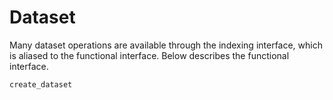 # Dataset

Many dataset operations are available through the indexing interface, which is aliased to the functional interface. Below describes the functional interface.

```@docs
create_dataset
```